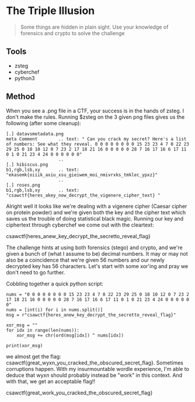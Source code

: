 # The Triple Illusion
> Some things are hidden in plain sight. Use your knowledge of forensics and crypto to solve the challenge

## Tools
- zsteg
- cyberchef
- python3

## Method
When you see a .png file in a CTF, your success is in the hands of zsteg. I don't make the rules. Running $zsteg on the 3 given png files gives us the following (after some cleanup):
```shell
[.] datavsmetadata.png
meta Comment        .. text: " Can you crack my secret? Here's a list of numbers: See what they reveal. 0 0 0 0 0 0 0 0 15 23 23 4 7 0 22 23 29 25 0 18 10 12 0 7 23 2 17 18 21 16 0 0 0 0 0 28 7 16 17 16 6 17 11 0 1 0 21 23 4 24 0 0 0 0 0 0"
                    .. 
[.] hibiscus.png
b1,rgb,lsb,xy       .. text: "ekasemk{oiiik_axiu_xsu_gieiwem_moi_nmivrxks_tmklec_ypxz}"
                    .. 
[.] roses.png
b1,rgb,lsb,xy       .. text: "csawctf{heres_akey_now_decrypt_the_vigenere_cipher_text} "
```

Alright well it looks like we're dealing with a vigenere cipher (Caesar cipher on protein powder) and we're given both the key and the cipher text which saves us the trouble of doing statistical black magic.
Running our key and ciphertext through cyberchef we come out with the cleartext:

csawctf{heres_anew_key_decrypt_the_secretto_reveal_flag}

The challenge hints at using both forensics (stego) and crypto, and we're given a bunch of (what I assume to be) decimal numbers. It may or may not also be a coincidence that we're given 56 numbers and our newly decrypted key has 56 characters. Let's start with some xor'ing and pray we don't need to go further.

Cobbling together a quick python script:
```python3
nums = "0 0 0 0 0 0 0 0 15 23 23 4 7 0 22 23 29 25 0 18 10 12 0 7 23 2 17 18 21 16 0 0 0 0 0 28 7 16 17 16 6 17 11 0 1 0 21 23 4 24 0 0 0 0 0 0"
nums = [int(i) for i in nums.split()]
msg = r"csawctf{heres_anew_key_decrypt_the_secretto_reveal_flag}"

xor_msg = ""
for idx in range(len(nums)):
    xor_msg += chr(ord(msg[idx]) ^ nums[idx])

print(xor_msg)
```
we almost get the flag: csawctf{great_wyxn_you_cracked_the_obscured_secret_flag}.
Sometimes corruptions happen. With my insurmountable wordle experience, I'm able to deduce that wyxn should probably instead be "work" in this context. And with that, we get an acceptable flag!!

csawctf{great_work_you_cracked_the_obscured_secret_flag}
